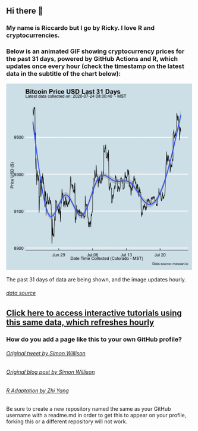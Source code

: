 ## Hi there 👋

### My name is Riccardo but I go by Ricky. I love R and cryptocurrencies. 
### Below is an animated GIF showing cryptocurrency prices for the past 31 days, powered by GitHub Actions and R, which updates once every hour (check the timestamp on the latest data in the subtitle of the chart below):

<img src="https://github.com/ries9112/ries9112/blob/master/crypto_plot.gif" width="500">   

The past 31 days of data are being shown, and the image updates hourly.

###### [data source](https://messari.io/)

## [Click here to access interactive tutorials using this same data, which refreshes hourly](https://predictcrypto.org/tutorials)


### How do you add a page like this to your own GitHub profile?

###### [Original tweet by Simon Willison](https://twitter.com/simonw/status/1281435464474324993)

###### [Original blog post by Simon Willison](https://simonwillison.net/2020/Jul/10/self-updating-profile-readme/)

###### [R Adaptation by Zhi Yang](https://twitter.com/zhiiiyang/status/1281996703839608833)

Be sure to create a new repository named the same as your GitHub username with a readme.md in order to get this to appear on your profile, forking this or a different repository will not work.
